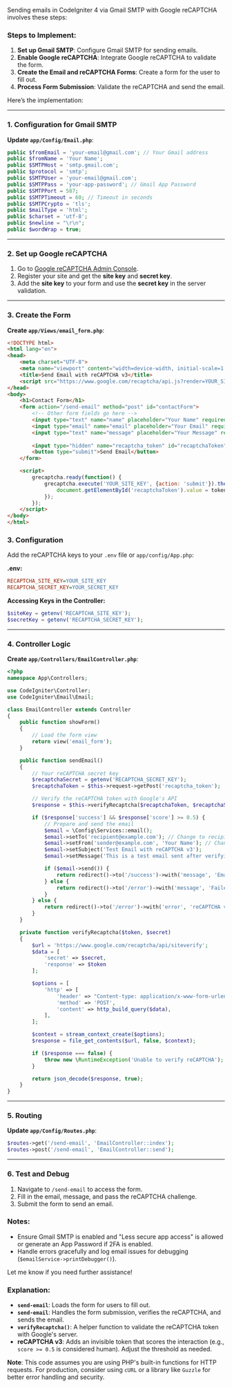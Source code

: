 Sending emails in CodeIgniter 4 via Gmail SMTP with Google reCAPTCHA involves these steps:

### Steps to Implement:
1. **Set up Gmail SMTP**: Configure Gmail SMTP for sending emails.
2. **Enable Google reCAPTCHA**: Integrate Google reCAPTCHA to validate the form.
3. **Create the Email and reCAPTCHA Forms**: Create a form for the user to fill out.
4. **Process Form Submission**: Validate the reCAPTCHA and send the email.

Here’s the implementation:

---

### 1. **Configuration for Gmail SMTP**

**Update `app/Config/Email.php`**:
```php
public $fromEmail = 'your-email@gmail.com'; // Your Gmail address
public $fromName = 'Your Name';
public $SMTPHost = 'smtp.gmail.com';
public $protocol = 'smtp';
public $SMTPUser = 'your-email@gmail.com';
public $SMTPPass = 'your-app-password'; // Gmail App Password
public $SMTPPort = 587;
public $SMTPTimeout = 60; // Timeout in seconds
public $SMTPCrypto = 'tls';
public $mailType = 'html';
public $charset = 'utf-8';
public $newline = "\r\n";
public $wordWrap = true;
```

---

### 2. **Set up Google reCAPTCHA**

1. Go to [Google reCAPTCHA Admin Console](https://www.google.com/recaptcha/admin).
2. Register your site and get the **site key** and **secret key**.
3. Add the **site key** to your form and use the **secret key** in the server validation.

---

### 3. **Create the Form**

**Create `app/Views/email_form.php`**:
```html
<!DOCTYPE html>
<html lang="en">
<head>
    <meta charset="UTF-8">
    <meta name="viewport" content="width=device-width, initial-scale=1.0">
    <title>Send Email with reCAPTCHA v3</title>
    <script src="https://www.google.com/recaptcha/api.js?render=YOUR_SITE_KEY"></script>
</head>
<body>
    <h1>Contact Form</h1>
    <form action="/send-email" method="post" id="contactForm">
        <!-- Other form fields go here -->
        <input type="text" name="name" placeholder="Your Name" required>
        <input type="email" name="email" placeholder="Your Email" required>
        <input type="text" name="message" placeholder="Your Message" required>
        
        <input type="hidden" name="recaptcha_token" id="recaptchaToken">
        <button type="submit">Send Email</button>
    </form>

    <script>
        grecaptcha.ready(function() {
            grecaptcha.execute('YOUR_SITE_KEY', {action: 'submit'}).then(function(token) {
                document.getElementById('recaptchaToken').value = token;
            });
        });
    </script>
</body>
</html>
```

### 3. **Configuration**

Add the reCAPTCHA keys to your `.env` file or `app/config/App.php`:

**.env:**
```ini
RECAPTCHA_SITE_KEY=YOUR_SITE_KEY
RECAPTCHA_SECRET_KEY=YOUR_SECRET_KEY
```

**Accessing Keys in the Controller:**
```php
$siteKey = getenv('RECAPTCHA_SITE_KEY');
$secretKey = getenv('RECAPTCHA_SECRET_KEY');
```

---

### 4. **Controller Logic**

**Create `app/Controllers/EmailController.php`**:
```php
<?php 
namespace App\Controllers;

use CodeIgniter\Controller;
use CodeIgniter\Email\Email;

class EmailController extends Controller
{
    public function showForm()
    {
        // Load the form view
        return view('email_form');
    }

    public function sendEmail()
    {
        // Your reCAPTCHA secret key
        $recaptchaSecret = getenv('RECAPTCHA_SECRET_KEY');
        $recaptchaToken = $this->request->getPost('recaptcha_token');

        // Verify the reCAPTCHA token with Google's API
        $response = $this->verifyRecaptcha($recaptchaToken, $recaptchaSecret);

        if ($response['success'] && $response['score'] >= 0.5) {
            // Prepare and send the email
            $email = \Config\Services::email();
            $email->setTo('recipient@example.com'); // Change to recipient's email
            $email->setFrom('sender@example.com', 'Your Name'); // Change sender's email and name
            $email->setSubject('Test Email with reCAPTCHA v3');
            $email->setMessage('This is a test email sent after verifying reCAPTCHA v3.');

            if ($email->send()) {
                return redirect()->to('/success')->with('message', 'Email sent successfully.');
            } else {
                return redirect()->to('/error')->with('message', 'Failed to send the email.');
            }
        } else {
            return redirect()->to('/error')->with('error', 'reCAPTCHA verification failed.');
        }
    }

    private function verifyRecaptcha($token, $secret)
    {
        $url = 'https://www.google.com/recaptcha/api/siteverify';
        $data = [
            'secret' => $secret,
            'response' => $token
        ];

        $options = [
            'http' => [
                'header' => "Content-type: application/x-www-form-urlencoded\r\n",
                'method' => 'POST',
                'content' => http_build_query($data),
            ],
        ];

        $context = stream_context_create($options);
        $response = file_get_contents($url, false, $context);

        if ($response === false) {
            throw new \RuntimeException('Unable to verify reCAPTCHA');
        }

        return json_decode($response, true);
    }
}
```

---

### 5. **Routing**

**Update `app/Config/Routes.php`**:
```php
$routes->get('/send-email', 'EmailController::index');
$routes->post('/send-email', 'EmailController::send');
```

---

### 6. **Test and Debug**

1. Navigate to `/send-email` to access the form.
2. Fill in the email, message, and pass the reCAPTCHA challenge.
3. Submit the form to send an email.

### Notes:
- Ensure Gmail SMTP is enabled and "Less secure app access" is allowed or generate an App Password if 2FA is enabled.
- Handle errors gracefully and log email issues for debugging (`$emailService->printDebugger()`).

Let me know if you need further assistance!


### Explanation:
- **`send-email`**: Loads the form for users to fill out.
- **`send-email`**: Handles the form submission, verifies the reCAPTCHA, and sends the email.
- **`verifyRecaptcha()`**: A helper function to validate the reCAPTCHA token with Google's server.
- **reCAPTCHA v3**: Adds an invisible token that scores the interaction (e.g., `score >= 0.5` is considered human). Adjust the threshold as needed.

**Note**: This code assumes you are using PHP's built-in functions for HTTP requests. For production, consider using `cURL` or a library like `Guzzle` for better error handling and security.